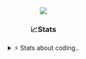 <div align="center">
  
<p align="center">
  <img src="https://lanyard.cnrad.dev/api/1018290650602553364" />
</p>

### 📈Stats
<details>
    <summary> ⚡ Stats about coding.. </> </summary>
    <br/>

<!--START_SECTION:waka-->
![Code Time](http://img.shields.io/badge/Code%20Time-142%20hrs%205%20mins-blue)

![Profile Views](http://img.shields.io/badge/Profile%20Views-9-blue)

**🐱 My GitHub Data** 

> 📦 1.2 MB Used in GitHub's Storage 
 > 
> 🏆 14 Contributions in the Year 2025
 > 
> 💼 Opted to Hire
 > 
> 📜 5 Public Repositories 
 > 
> 🔑 19 Private Repositories 
 > 
**I'm an Early 🐤** 

```text
🌞 Morning                27 commits          ██░░░░░░░░░░░░░░░░░░░░░░░   06.85 % 
🌆 Daytime                187 commits         ████████████░░░░░░░░░░░░░   47.46 % 
🌃 Evening                137 commits         █████████░░░░░░░░░░░░░░░░   34.77 % 
🌙 Night                  43 commits          ███░░░░░░░░░░░░░░░░░░░░░░   10.91 % 
```
📅 **I'm Most Productive on Sunday** 

```text
Monday                   23 commits          █░░░░░░░░░░░░░░░░░░░░░░░░   05.84 % 
Tuesday                  48 commits          ███░░░░░░░░░░░░░░░░░░░░░░   12.18 % 
Wednesday                51 commits          ███░░░░░░░░░░░░░░░░░░░░░░   12.94 % 
Thursday                 62 commits          ████░░░░░░░░░░░░░░░░░░░░░   15.74 % 
Friday                   54 commits          ███░░░░░░░░░░░░░░░░░░░░░░   13.71 % 
Saturday                 69 commits          ████░░░░░░░░░░░░░░░░░░░░░   17.51 % 
Sunday                   87 commits          ██████░░░░░░░░░░░░░░░░░░░   22.08 % 
```


📊 **This Week I Spent My Time On** 

```text
🕑︎ Time Zone: Europe/Berlin

💬 Programming Languages: 
Lua                      13 hrs 2 mins       ███████████████░░░░░░░░░░   58.59 % 
Bash                     4 hrs 25 mins       █████░░░░░░░░░░░░░░░░░░░░   19.90 % 
JavaScript               1 hr 35 mins        ██░░░░░░░░░░░░░░░░░░░░░░░   07.13 % 
Other                    1 hr 30 mins        ██░░░░░░░░░░░░░░░░░░░░░░░   06.76 % 
Text                     39 mins             █░░░░░░░░░░░░░░░░░░░░░░░░   02.95 % 

🔥 Editors: 
VS Code                  22 hrs 14 mins      █████████████████████████   100.00 % 

🐱‍💻 Projects: 
[gamemode]               14 hrs 24 mins      ████████████████░░░░░░░░░   64.78 % 
backend-related          4 hrs 11 mins       █████░░░░░░░░░░░░░░░░░░░░   18.82 % 
banner                   1 hr 2 mins         █░░░░░░░░░░░░░░░░░░░░░░░░   04.66 % 
neohost                  55 mins             █░░░░░░░░░░░░░░░░░░░░░░░░   04.15 % 
Unknown Project          37 mins             █░░░░░░░░░░░░░░░░░░░░░░░░   02.82 % 

💻 Operating System: 
Windows                  22 hrs 14 mins      █████████████████████████   100.00 % 
```

**I Mostly Code in JavaScript** 

```text
JavaScript               8 repos             █████████░░░░░░░░░░░░░░░░   34.78 % 
Lua                      6 repos             ███████░░░░░░░░░░░░░░░░░░   26.09 % 
Python                   3 repos             ███░░░░░░░░░░░░░░░░░░░░░░   13.04 % 
TypeScript               2 repos             ██░░░░░░░░░░░░░░░░░░░░░░░   08.70 % 
HTML                     1 repo              █░░░░░░░░░░░░░░░░░░░░░░░░   04.35 % 
```




 Last Updated on 28/01/2025 16:23:10 UTC
<!--END_SECTION:waka-->
</details>
